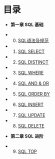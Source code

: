 目录
===
* **第一章 SQL 基础**
 - 00. [SQL语法及规范](book/Chapter01/01-abstract.md)
 - 01. [SQL SELECT](book/Chapter01/02-select.md)
 - 02. [SQL DISTINCT](book/Chapter01/03-distinct.md)
 - 03. [SQL WHERE](book/Chapter01/04-where.md)
 - 04. [SQL AND & OR](book/Chapter01/05-and-or.md)
 - 05. [SQL ORDER BY](book/Chapter01/06-order-by.md)
 - 06. [SQL INSERT](book/Chapter01/07-insert-into.md)
 - 07. [SQL UPDATE](book/Chapter01/08-update.md)
 - 08. [SQL DELETE](book/Chapter01/08-delete.md)
* **第二章 SQL 进阶**
 - 09. [SQL TOP](book/Chapter01/09-convert.md)
